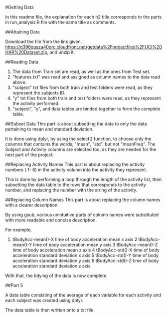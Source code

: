 #Getting Data

In this readme file, the explanation for each h2 title corresponds to the parts in run_analysis.R file with the same title as comments.

##Attaining Data

Download the file from the link given, https://d396qusza40orc.cloudfront.net/getdata%2Fprojectfiles%2FUCI%20HAR%20Dataset.zip, and unzip it.

##Reading Data

1. The data from Train set are read, as well as the ones from Test set.
2. "features.txt" was read and assigned as column names to the data read above.
3. "subject" txt files from both train and test folders were read, as they represent the subjects ID.
4. "y" txt files from both train and test folders were read, as they represent the activity performed.
5. "subject", "y", and data tables are binded together to form the complete table.

##Subset Data
This part is about subsetting the data to only the data pertaining to mean and standard deviation.

It is done using dplyr, by using the select() function, to choose only the columns that contains the words,
"mean", "std", but not "meanFreq". The Subject and Activity columns are selected too, as they are needed for
the next part of the project.

##Replacing Activity Names
This part is about replacing the activity numbers ( 1- 6) in the activity column into the activity they represent.

This is done by performing a loop through the length of the activity list, then subsetting the data table to
the rows that corresponds to the activity number, and replacing the number with the string of the activity.

##Replacing Column Names
This part is about replacing the column names with a clearer description.

By using gsub, various unintuitive parts of column names were substituted with more readable and concise description.

For example,

1.  tBodyAcc-mean()-X			time of body acceleration mean x axis
2   tBodyAcc-mean()-Y			time of body acceleration mean y axis
3   tBodyAcc-mean()-Z			time of body acceleration mean z axis
4    tBodyAcc-std()-X			time of body acceleration standard deviation x axis
5    tBodyAcc-std()-Y			time of body acceleration standard deviation y axis
6    tBodyAcc-std()-Z			time of body acceleration standard deviation z axis

With that, the tidying of the data is now complete.

##Part 5

A data table consisting of the average of each variable for each activity and each subject was created using dplyr.

The data table is then written onto a txt file.